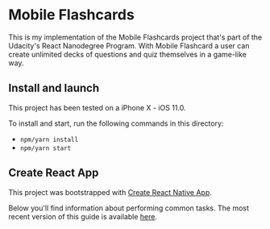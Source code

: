 # Mobile Flashcards
This is my implementation of the Mobile Flashcards project that's part of the Udacity's React Nanodegree Program.
With Mobile Flashcard a user can create unlimited decks of questions and quiz themselves in a game-like way.


## Install and launch

This project has been tested on a iPhone X - iOS 11.0.

To install and start, run the following commands in this directory:

* `npm/yarn install`
* `npm/yarn start`

## Create React App

This project was bootstrapped with [Create React Native App](https://github.com/react-community/create-react-native-app).

Below you'll find information about performing common tasks. The most recent version of this guide is available [here](https://github.com/react-community/create-react-native-app/blob/master/react-native-scripts/template/README.md).
